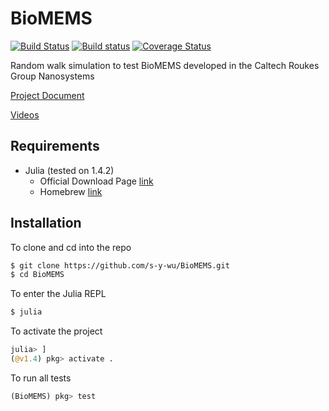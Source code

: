 # BioMEMS

[![Build Status](https://travis-ci.org/s-y-wu/HMCResearchRandomWalks.svg?branch=main)](https://travis-ci.org/s-y-wu/HMCResearchRandomWalks)
[![Build status](https://ci.appveyor.com/api/projects/status/lc6qmhcinm82gdal?svg=true)](https://ci.appveyor.com/project/s-y-wu/hmcresearchrandomwalks)
[![Coverage Status](https://coveralls.io/repos/github/s-y-wu/HMCResearchRandomWalks/badge.svg?branch=main)](https://coveralls.io/github/s-y-wu/HMCResearchRandomWalks?branch=main)

Random walk simulation to test BioMEMS developed in the Caltech Roukes Group Nanosystems 

[Project Document](https://docs.google.com/document/d/1OkFzBO0tgATsgLkhx3WByxNUmUTfh7rPBNzS_yUHYCo/edit?usp=sharing)

[Videos](https://youtube.com/playlist?list=PLQ4NmvpnlBHG_VHUp1NCgwYjvKVz8M-mb) 

## Requirements
- Julia (tested on 1.4.2)
  - Official Download Page [link](https://julialang.org/downloads/)
  - Homebrew [link](https://formulae.brew.sh/cask/julia)


## Installation
To clone and cd into the repo
```bash
$ git clone https://github.com/s-y-wu/BioMEMS.git
$ cd BioMEMS
```
To enter the Julia REPL
```bash
$ julia
```
To activate the project
```julia
julia> ]
(@v1.4) pkg> activate .
```
To run all tests
```julia
(BioMEMS) pkg> test
```
